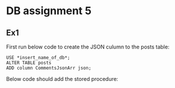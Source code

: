 # DB assignment 5

## Ex1

First run below code to create the JSON culumn to the posts table:

	USE *insert_name_of_db*;
	ALTER TABLE posts
	ADD column CommentsJsonArr json;

Below code should add the stored procedure:


